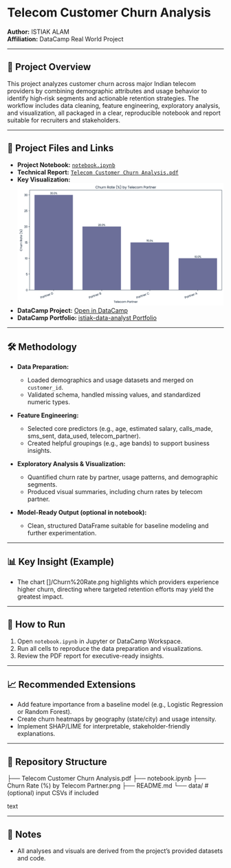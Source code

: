 # Telecom Customer Churn Analysis

**Author:** ISTIAK ALAM  
**Affiliation:** DataCamp Real World Project  

---

## 📌 Project Overview

This project analyzes customer churn across major Indian telecom providers by combining demographic attributes and usage behavior to identify high‑risk segments and actionable retention strategies. The workflow includes data cleaning, feature engineering, exploratory analysis, and visualization, all packaged in a clear, reproducible notebook and report suitable for recruiters and stakeholders.

---

## 📄 Project Files and Links

- **Project Notebook:** [`notebook.ipynb`](notebook.ipynb)
- **Technical Report:** [`Telecom Customer Churn Analysis.pdf`](Telecom%20Customer%20Churn%20Analysis.pdf)
- **Key Visualization:** ![Churn Rate](Churn%20Rate.png)
- **DataCamp Project:** [Open in DataCamp](https://www.datacamp.com/datalab/w/b2603667-23df-461a-9613-71968c33b4ec/edit)
- **DataCamp Portfolio:** [istiak-data-analyst Portfolio](https://www.datacamp.com/portfolio/istiak-data-analyst)

---

## 🛠 Methodology

- **Data Preparation:**  
  - Loaded demographics and usage datasets and merged on `customer_id`.  
  - Validated schema, handled missing values, and standardized numeric types.

- **Feature Engineering:**  
  - Selected core predictors (e.g., age, estimated salary, calls_made, sms_sent, data_used, telecom_partner).  
  - Created helpful groupings (e.g., age bands) to support business insights.

- **Exploratory Analysis & Visualization:**  
  - Quantified churn rate by partner, usage patterns, and demographic segments.  
  - Produced visual summaries, including churn rates by telecom partner.

- **Model-Ready Output (optional in notebook):**  
  - Clean, structured DataFrame suitable for baseline modeling and further experimentation.

---

## 📊 Key Insight (Example)

- The chart []/Churn%20Rate.png highlights which providers experience higher churn, directing where targeted retention efforts may yield the greatest impact.

---

## 🚀 How to Run

1. Open `notebook.ipynb` in Jupyter or DataCamp Workspace.  
2. Run all cells to reproduce the data preparation and visualizations.  
3. Review the PDF report for executive-ready insights.

---

## 📈 Recommended Extensions

- Add feature importance from a baseline model (e.g., Logistic Regression or Random Forest).  
- Create churn heatmaps by geography (state/city) and usage intensity.  
- Implement SHAP/LIME for interpretable, stakeholder-friendly explanations.

---

## 📂 Repository Structure

├── Telecom Customer Churn Analysis.pdf
├── notebook.ipynb
├── Churn Rate (%) by Telecom Partner.png
├── README.md
└── data/ # (optional) input CSVs if included

text

---

## 📝 Notes


- All analyses and visuals are derived from the project’s provided datasets and code.  



